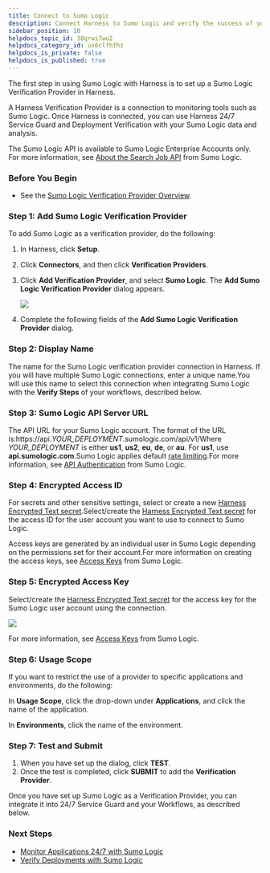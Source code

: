 ```yaml
---
title: Connect to Sumo Logic
description: Connect Harness to Sumo Logic and verify the success of your deployments and live microservices.
sidebar_position: 10
helpdocs_topic_id: 38qrwi7wu2
helpdocs_category_id: ux6clfhfhz
helpdocs_is_private: false
helpdocs_is_published: true
---
```


The first step in using Sumo Logic with Harness is to set up a Sumo Logic Verification Provider in Harness.

A Harness Verification Provider is a connection to monitoring tools such as Sumo Logic. Once Harness is connected, you can use Harness 24/7 Service Guard and Deployment Verification with your Sumo Logic data and analysis.

The Sumo Logic API is available to Sumo Logic Enterprise Accounts only. For more information, see [About the Search Job API](https://help.sumologic.com/APIs/Search-Job-API/About-the-Search-Job-API) from Sumo Logic.


### Before You Begin

* See the [Sumo Logic Verification Provider Overview](../continuous-verification-overview/concepts-cv/sumo-logic-verification-overview.md).

### Step 1: Add Sumo Logic Verification Provider

To add Sumo Logic as a verification provider, do the following:

1. In Harness, click **Setup**.
2. Click **Connectors**, and then click **Verification Providers**.
3. Click **Add Verification Provider**, and select **Sumo Logic**. The **Add Sumo Logic Verification Provider** dialog appears.

   ![](./static/1-sumo-logic-connection-setup-00.png)
   
4. Complete the following fields of the **Add Sumo Logic Verification Provider** dialog.

### Step 2: Display Name

The name for the Sumo Logic verification provider connection in Harness. If you will have multiple Sumo Logic connections, enter a unique name.You will use this name to select this connection when integrating Sumo Logic with the **Verify Steps** of your workflows, described below.

### Step 3: Sumo Logic API Server URL

The API URL for your Sumo Logic account. The format of the URL is:https://api.*YOUR\_DEPLOYMENT*.sumologic.com/api/v1/Where *YOUR\_DEPLOYMENT* is either **us1**, **us2**, **eu**, **de**, or **au**. For **us1**, use **api.sumologic.com**.Sumo Logic applies default [rate limiting](https://help.sumologic.com/APIs/General-API-Information/API-Authentication#Rate_limiting).For more information, see [API Authentication](https://help.sumologic.com/APIs/General-API-Information/API-Authentication) from Sumo Logic.

### Step 4: Encrypted Access ID

For secrets and other sensitive settings, select or create a new [Harness Encrypted Text secret](../../../firstgen-platform/security/secrets-management/use-encrypted-text-secrets.md).Select/create the [Harness Encrypted Text secret](../../../firstgen-platform/security/secrets-management/use-encrypted-text-secrets.md) for the access ID for the user account you want to use to connect to Sumo Logic.

Access keys are generated by an individual user in Sumo Logic depending on the permissions set for their account.For more information on creating the access keys, see [Access Keys](https://help.sumologic.com/Manage/Security/Access-Keys) from Sumo Logic.

### Step 5: Encrypted Access Key

Select/create the [Harness Encrypted Text secret](../../../firstgen-platform/security/secrets-management/use-encrypted-text-secrets.md) for the access key for the Sumo Logic user account using the connection.

[![](./static/1-sumo-logic-connection-setup-01.png)](./static/1-sumo-logic-connection-setup-01.png)

For more information, see [Access Keys](https://help.sumologic.com/Manage/Security/Access-Keys) from Sumo Logic.

### Step 6: Usage Scope

If you want to restrict the use of a provider to specific applications and environments, do the following:

In **Usage Scope**, click the drop-down under **Applications**, and click the name of the application.

In **Environments**, click the name of the environment.

### Step 7: Test and Submit

1. When you have set up the dialog, click **TEST**.
2. Once the test is completed, click **SUBMIT** to add the **Verification Provider**.

Once you have set up Sumo Logic as a Verification Provider, you can integrate it into 24/7 Service Guard and your Workflows, as described below.

### Next Steps

* [Monitor Applications 24/7 with Sumo Logic](2-24-7-service-guard-for-sumo-logic.md)
* [Verify Deployments with Sumo Logic](3-verify-deployments-with-sumo-logic.md)

